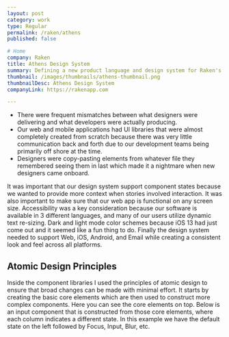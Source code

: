 ```yaml
---
layout: post
category: work
type: Regular
permalink: /raken/athens
published: false

# Home
company: Raken
title: Athens Design System
summary: Defining a new product language and design system for Raken's products.
thumbnail: /images/thumbnails/athens-thumbnail.png
thumbnailDesc: Athens Design System
companyLink: https://rakenapp.com

---
```


- There were frequent mismatches between what designers were delivering and what developers were actually producing.
- Our web and mobile applications had UI libraries that were almost completely created from scratch because there was very little communication back and forth due to our development teams being primarily off shore at the time.
- Designers were copy-pasting elements from whatever file they remembered seeing them in last which made it a nightmare when new designers came onboard.

It was important that our design system support component states because we wanted to provide more context when stories involved interaction.
It was also important to make sure that our web app is functional on any screen size.
Accessibility was a key consideration because our software is available in 3 different languages, and many of our users utilize dynamic text re-sizing.
Dark and light mode color schemes because iOS 13 had just come out and it seemed like a fun thing to do.
Finally the design system needed to support Web, iOS, Android, and Email while creating a consistent look and feel across all platforms.

## Atomic Design Principles

Inside the component libraries I used the principles of atomic design to ensure that broad changes can be made with minimal effort. It starts by creating the basic core elements which are then used to construct more complex components.
Here you can see the core elements on top.
Below is an input component that is constructed from those core elements, where each column indicates a different state.
In this example we have the default state on the left followed by Focus, Input, Blur, etc.
